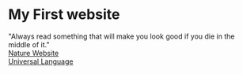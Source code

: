 # My First website  
"Always read something that will make you look good if you die in the middle of it."  
[Nature Website](nature-website)  
[Universal Language](index.html)